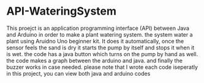# API-WateringSystem
This proejct is an application programming interface (API) between Java and Arduino in order to make a plant watering system.
the system water a plant using Aruidno Uno beginner kit. It does it automatically, once the sensor feels the sand is dry it starts the pump by itself and stops it when it is wet.
the code has a java button which turns on the pump by hand as well.
the code makes a graph between the arduino and java.
and finally the buzzer works in case needed.
please note that I wrote each code iseperatly in this project, you can view both java and arduino codes

